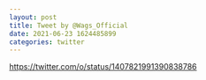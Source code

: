 ```yaml
--- 
layout: post 
title: Tweet by @Wags_Official 
date: 2021-06-23 1624485899 
categories: twitter 
--- 
```

https://twitter.com/o/status/1407821991390838786
